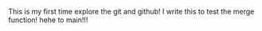 This is my first time explore the git and github!
I write this to test the merge function!
hehe to main!!!
